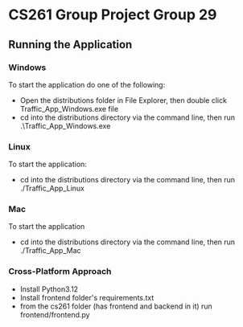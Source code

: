 # CS261 Group Project Group 29

## Running the Application
### Windows
To start the application do one of the following:
- Open the distributions folder in File Explorer, then double click Traffic_App_Windows.exe file
- cd into the distributions directory via the command line, then run .\Traffic_App_Windows.exe

### Linux
To start the application:
- cd into the distributions directory via the command line, then run ./Traffic_App_Linux

### Mac
To start the application
- cd into the distributions directory via the command line, then run ./Traffic_App_Mac

### Cross-Platform Approach
- Install Python3.12
- Install frontend folder's requirements.txt
- from the cs261 folder (has frontend and backend in it) run frontend/frontend.py